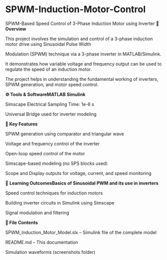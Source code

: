 # SPWM-Induction-Motor-Control
SPWM-Based Speed Control of 3-Phase Induction Motor using Inverter
**📌 Overview**

This project involves the simulation and control of a 3-phase induction motor drive using Sinusoidal Pulse Width

Modulation (SPWM) technique via a 3-phase inverter in MATLAB/Simulink.

It demonstrates how variable voltage and frequency output can be used to regulate the speed of an induction motor. 

The project helps in understanding the fundamental working of inverters, SPWM generation, and motor speed control.

**⚙️ Tools & SoftwareMATLAB Simulink**

Simscape Electrical
Sampling Time: 1e-6 s

Universal Bridge used for inverter modeling

**🚀 Key Features**

SPWM generation using comparator and triangular wave

Voltage and frequency control of the inverter

Open-loop speed control of the motor


Simscape-based modeling (no SPS blocks used)

Scope and Display outputs for voltage, current, and speed monitoring

🧠 **Learning OutcomesBasics of Sinusoidal PWM and its use in inverters**

Speed control techniques for induction motors

Building inverter circuits in Simulink using Simscape

Signal modulation and filtering

**📁 File Contents**

SPWM_Induction_Motor_Model.slx – Simulink file of the complete model

README.md – This documentation

Simulation waveforms (screenshots folder)


